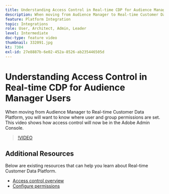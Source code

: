 ```yaml
---
title: Understanding Access Control in Real-time CDP for Audience Manager Users
description: When moving from Audience Manager to Real-time Customer Data Platform, you will want to know where user and group permissions are set. This video shows how access control will now be in the Adobe Admin Console.
feature: Platform Integration
topic: Integrations
role: User, Architect, Admin, Leader
level: Intermediate
doc-type: feature video
thumbnail: 332091.jpg
kt: 7304
exl-id: 27e8887b-6e02-452a-8526-ab235446505d
---
```

# Understanding Access Control in Real-time CDP for Audience Manager Users

When moving from Audience Manager to Real-time Customer Data Platform, you will want to know where user and group permissions are set. This video shows how access control will now be in the Adobe Admin Console.

>[!VIDEO](https://video.tv.adobe.com/v/332091/?quality=12&learn=on)

## Additional Resources

Below are existing resources that can help you learn about Real-time Customer Data Platform.

* [Access control overview](https://experienceleague.adobe.com/docs/experience-platform/access-control/home.html?lang=en#access-control-hierarchy-and-workflow)
* [Configure permissions](https://experienceleague.adobe.com/docs/platform-learn/getting-started-for-data-architects-and-data-engineers/configure-permissions.html?lang=en)
